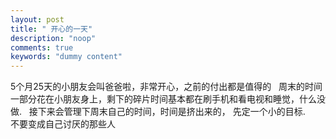 ```yaml
---
layout: post
title: " 开心的一天"
description: "noop"
comments: true
keywords: "dummy content"
---
```

 5个月25天的小朋友会叫爸爸啦，非常开心，之前的付出都是值得的   
 周末的时间一部分花在小朋友身上，剩下的碎片时间基本都在刷手机和看电视和睡觉，什么没做.   
 接下来会管理下周末自己的时间，时间是挤出来的， 先定一个小的目标.    
 不要变成自己讨厌的那些人   


